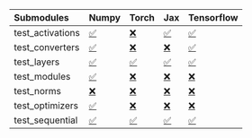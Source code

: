 | Submodules       | Numpy                                                                                                                           | Torch                                                                                                                           | Jax                                                                                                                             | Tensorflow                                                                                                                      |
|:-----------------|:--------------------------------------------------------------------------------------------------------------------------------|:--------------------------------------------------------------------------------------------------------------------------------|:--------------------------------------------------------------------------------------------------------------------------------|:--------------------------------------------------------------------------------------------------------------------------------|
| test_activations | <a href="https://github.com/unifyai/ivy/runs/8108607932?check_suite_focus=true" rel="noopener noreferrer" target="_blank">✅</a> | <a href="https://github.com/unifyai/ivy/runs/8108608833?check_suite_focus=true" rel="noopener noreferrer" target="_blank">❌</a> | <a href="https://github.com/unifyai/ivy/runs/8108609688?check_suite_focus=true" rel="noopener noreferrer" target="_blank">✅</a> | <a href="https://github.com/unifyai/ivy/runs/8108610507?check_suite_focus=true" rel="noopener noreferrer" target="_blank">✅</a> |
| test_converters  | <a href="https://github.com/unifyai/ivy/runs/8108608038?check_suite_focus=true" rel="noopener noreferrer" target="_blank">✅</a> | <a href="https://github.com/unifyai/ivy/runs/8108608952?check_suite_focus=true" rel="noopener noreferrer" target="_blank">❌</a> | <a href="https://github.com/unifyai/ivy/runs/8108609786?check_suite_focus=true" rel="noopener noreferrer" target="_blank">❌</a> | <a href="https://github.com/unifyai/ivy/runs/8108610616?check_suite_focus=true" rel="noopener noreferrer" target="_blank">✅</a> |
| test_layers      | <a href="https://github.com/unifyai/ivy/runs/8108608153?check_suite_focus=true" rel="noopener noreferrer" target="_blank">✅</a> | <a href="https://github.com/unifyai/ivy/runs/8108609074?check_suite_focus=true" rel="noopener noreferrer" target="_blank">✅</a> | <a href="https://github.com/unifyai/ivy/runs/8108609902?check_suite_focus=true" rel="noopener noreferrer" target="_blank">✅</a> | <a href="https://github.com/unifyai/ivy/runs/8108610695?check_suite_focus=true" rel="noopener noreferrer" target="_blank">✅</a> |
| test_modules     | <a href="https://github.com/unifyai/ivy/runs/8108608254?check_suite_focus=true" rel="noopener noreferrer" target="_blank">✅</a> | <a href="https://github.com/unifyai/ivy/runs/8108609221?check_suite_focus=true" rel="noopener noreferrer" target="_blank">❌</a> | <a href="https://github.com/unifyai/ivy/runs/8108610027?check_suite_focus=true" rel="noopener noreferrer" target="_blank">❌</a> | <a href="https://github.com/unifyai/ivy/runs/8108610789?check_suite_focus=true" rel="noopener noreferrer" target="_blank">❌</a> |
| test_norms       | <a href="https://github.com/unifyai/ivy/runs/8108608354?check_suite_focus=true" rel="noopener noreferrer" target="_blank">❌</a> | <a href="https://github.com/unifyai/ivy/runs/8108609338?check_suite_focus=true" rel="noopener noreferrer" target="_blank">❌</a> | <a href="https://github.com/unifyai/ivy/runs/8108610128?check_suite_focus=true" rel="noopener noreferrer" target="_blank">❌</a> | <a href="https://github.com/unifyai/ivy/runs/8108610888?check_suite_focus=true" rel="noopener noreferrer" target="_blank">❌</a> |
| test_optimizers  | <a href="https://github.com/unifyai/ivy/runs/8108608540?check_suite_focus=true" rel="noopener noreferrer" target="_blank">✅</a> | <a href="https://github.com/unifyai/ivy/runs/8108609443?check_suite_focus=true" rel="noopener noreferrer" target="_blank">❌</a> | <a href="https://github.com/unifyai/ivy/runs/8108610221?check_suite_focus=true" rel="noopener noreferrer" target="_blank">❌</a> | <a href="https://github.com/unifyai/ivy/runs/8108610979?check_suite_focus=true" rel="noopener noreferrer" target="_blank">❌</a> |
| test_sequential  | <a href="https://github.com/unifyai/ivy/runs/8108608672?check_suite_focus=true" rel="noopener noreferrer" target="_blank">✅</a> | <a href="https://github.com/unifyai/ivy/runs/8108609536?check_suite_focus=true" rel="noopener noreferrer" target="_blank">✅</a> | <a href="https://github.com/unifyai/ivy/runs/8108610325?check_suite_focus=true" rel="noopener noreferrer" target="_blank">✅</a> | <a href="https://github.com/unifyai/ivy/runs/8108611089?check_suite_focus=true" rel="noopener noreferrer" target="_blank">✅</a> |